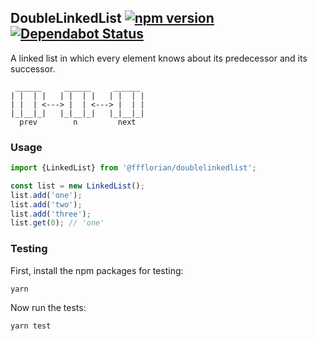 ## DoubleLinkedList [![npm version](https://img.shields.io/npm/v/@ffflorian/doublelinkedlist.svg?style=flat)](https://www.npmjs.com/package/@ffflorian/doublelinkedlist) [![Dependabot Status](https://api.dependabot.com/badges/status?host=github&repo=ffflorian/DoubleLinkedList)](https://dependabot.com)

A linked list in which every element knows about its predecessor and its successor.

```
 ______     ______     ______
| |  | |   | |  | |   | |  | |
| |  | <---> |  | <---> |  | |
|_|__|_|   |_|__|_|   |_|__|_|
  prev        n         next
```

### Usage

```ts
import {LinkedList} from '@ffflorian/doublelinkedlist';

const list = new LinkedList();
list.add('one');
list.add('two');
list.add('three');
list.get(0); // 'one'
```

### Testing

First, install the npm packages for testing:

```
yarn
```

Now run the tests:

```
yarn test
```
